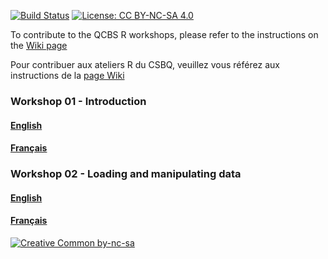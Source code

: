[![Build
Status](https://travis-ci.org/QCBSRworkshops/Workshops.svg?branch=dev)](https://travis-ci.org/QCBSRworkshops/Workshops)
[![License: CC BY-NC-SA
4.0](https://img.shields.io/badge/License-CC%20BY--NC--SA%204.0-lightgrey.svg)](https://creativecommons.org/licenses/by-nc-sa/4.0/)

To contribute to the QCBS R workshops, please refer to the instructions on the [Wiki page](https://github.com/QCBSRworkshops/Workshops/wiki)

Pour contribuer aux ateliers R  du CSBQ, veuillez vous référez aux instructions de la [page Wiki](https://github.com/QCBSRworkshops/Workshops/wiki)

### Workshop 01 - Introduction

#### [English](https://qcbsrworkshops.github.io/Workshops/workshop01/workshop01-en/workshop01-en.html)

#### [Français](https://qcbsrworkshops.github.io/Workshops/workshop01/workshop01-fr/workshop01-fr.html)

### Workshop 02 - Loading and manipulating data

#### [English](https://qcbsrworkshops.github.io/Workshops/workshop02/workshop02-en/workshop02-en.html)

#### [Français](https://qcbsrworkshops.github.io/Workshops/workshop02/workshop02-fr/workshop02-fr.html)

[![Creative Common
by-nc-sa](https://mirrors.creativecommons.org/presskit/buttons/88x31/svg/by-nc-sa.eu.svg)](https://creativecommons.org/licenses/by-nc-sa/4.0/)
